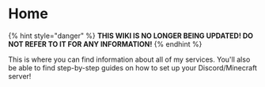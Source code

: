 # Home

{% hint style="danger" %}
**THIS WIKI IS NO LONGER BEING UPDATED! DO NOT REFER TO IT FOR ANY INFORMATION!**
{% endhint %}

This is where you can find information about all of my services. You'll also be able to find step-by-step guides on how to set up your Discord/Minecraft server!
